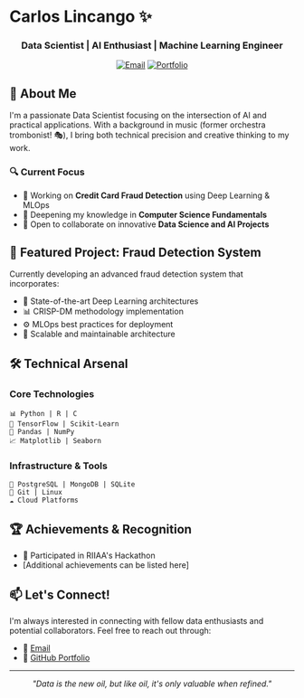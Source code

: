 # Carlos Lincango ✨

<div align="center">
  
### Data Scientist | AI Enthusiast | Machine Learning Engineer

[![Email](https://img.shields.io/badge/Email-clincango__425%40hotmail.com-blue?style=flat-square&logo=microsoft-outlook)](mailto:clincango_425@hotmail.com)
[![Portfolio](https://img.shields.io/badge/Portfolio-GitHub-black?style=flat-square&logo=github)](https://github.com/Usted)

</div>

## 🎯 About Me

I'm a passionate Data Scientist focusing on the intersection of AI and practical applications. With a background in music (former orchestra trombonist! 🎭), I bring both technical precision and creative thinking to my work.

### 🔍 Current Focus

- 🔭 Working on **Credit Card Fraud Detection** using Deep Learning & MLOps
- 🌱 Deepening my knowledge in **Computer Science Fundamentals**
- 👥 Open to collaborate on innovative **Data Science and AI Projects**

## 🚀 Featured Project: Fraud Detection System

Currently developing an advanced fraud detection system that incorporates:

- 🧠 State-of-the-art Deep Learning architectures
- 📊 CRISP-DM methodology implementation
- ⚙️ MLOps best practices for deployment
- 🔄 Scalable and maintainable architecture

## 🛠️ Technical Arsenal

### Core Technologies
```
📊 Python | R | C
🤖 TensorFlow | Scikit-Learn
🔧 Pandas | NumPy
📈 Matplotlib | Seaborn
```

### Infrastructure & Tools
```
💾 PostgreSQL | MongoDB | SQLite
🔄 Git | Linux
☁️ Cloud Platforms
```

## 🏆 Achievements & Recognition

- 🎯 Participated in RIIAA's Hackathon
- [Additional achievements can be listed here]

## 📫 Let's Connect!

I'm always interested in connecting with fellow data enthusiasts and potential collaborators. Feel free to reach out through:

- 📧 [Email](mailto:clincango_425@hotmail.com)
- 💼 [GitHub Portfolio](https://github.com/Usted)

---
<div align="center">
  
*"Data is the new oil, but like oil, it's only valuable when refined."*

</div>
